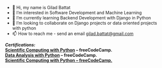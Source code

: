 - 👋 Hi, my name is Gilad Battat
- 👀 I’m interested in Software Development and Machine Learning
- 🌱 I’m currently learning Backend Development with Django in Python
- 💞️ I’m looking to collaborate on Django projects or data oriented projects with python
- 📫 How to reach me - send an email gilad.battat@gmail.com

<b><i>Certifications:</b></i> </br>
  <b><a href="https://www.freecodecamp.org/certification/fcccda59c64/scientific-computing-with-python-v7">Scientific Computing with Python</a> – freeCodeCamp.</b> </br>
  <b><a href="https://www.freecodecamp.org/certification/fcccda59c64/data-analysis-with-python-v7">Data Analysis with Python</a> – freeCodeCamp.</b> </br>
  <b><a href="https://www.freecodecamp.org/certification/fcccda59c64/scientific-computing-with-python-v7">Scientific Computing with Python – freeCodeCamp.</a></b>

<!---
slash827/slash827 is a ✨ special ✨ repository because its `README.md` (this file) appears on your GitHub profile.
You can click the Preview link to take a look at your changes.
--->
